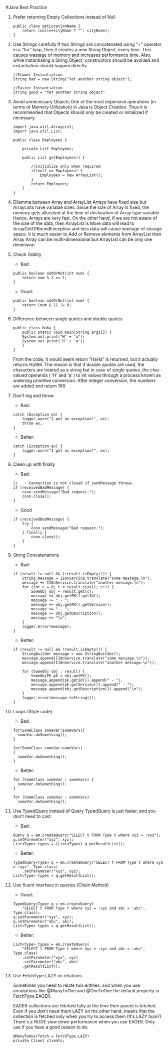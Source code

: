 #Java Best Practice

1. Prefer returning Empty Collections instead of Null
	```
	public class getLocationName {
		return (null==cityName ? "": cityName);
	}
	```

2. Use Strings carefully
    If two Strings are concatenated using “+” operator in a “for” loop, then it creates a new String Object, every time. This causes wastage of memory and increases performance time. Also, while instantiating a String Object, constructors should be avoided and instantiation should happen directly
	```
	//Slower Instantiation
	String bad = new String("Yet another string object");

	//Faster Instantiation
	String good = "Yet another string object"
	```

3. Avoid unnecessary Objects
    One of the most expensive operations (in terms of Memory Utilization) in Java is Object Creation. Thus it is recommended that Objects should only be created or initialized if necessary.

    ```
    import java.util.ArrayList;
    import java.util.List;

    public class Employees {

    	private List Employees;

    	public List getEmployees() {

    		//initialize only when required
    		if(null == Employees) {
    			Employees = new ArrayList();
    		}
    		return Employees;
    	}
    }
    ```

4. Dilemma between Array and ArrayList
    Arrays have fixed size but ArrayLists have variable sizes. Since the size of Array is fixed, the memory gets allocated at the time of declaration of Array type variable. Hence, Arrays are very fast. On the other hand, if we are not aware of the size of the data, then ArrayList is More data will lead to ArrayOutOfBoundException and less data will cause wastage of storage space.
    It is much easier to Add or Remove elements from ArrayList than Array
    Array can be multi-dimensional but ArrayList can be only one dimension

5. Check Oddity
    + Bad:
    ```
    public boolean oddOrNot(int num) {
    	return num % 2 == 1;
    }
    ```

    + Good:
    ```
    public boolean oddOrNot(int num) {
    	return (num & 1) != 0;
    }
    ```

6. Difference between single quotes and double quotes

    ```
    public class Haha {
    	public static void main(String args[]) {
    	System.out.print("H" + "a");
    	System.out.print('H' + 'a');
    	}
    }
    ```
    From the code, it would seem return “HaHa” is returned, but it actually returns Ha169. The reason is that if double quotes are used, the characters are treated as a string but in case of single quotes, the char -valued operands ( ‘H’ and ‘a’ ) to int values through a process known as widening primitive conversion. After integer conversion, the numbers are added and return 169.

7. Don't log and throw
    + Bad:
    ```
    catch (Exception ex) {
        logger.warn("I got an exception!", ex);
        throw ex;
    }
    ```

    + Better:
    ```
    catch (Exception ex) {
        logger.warn("I got an exception!", ex);
    }
    ```

8. Clean up with finally
    + Bad:
    ```
    //   - Connection is not closed if sendMessage throws.
    if (receivedBadMessage) {
        conn.sendMessage("Bad request.");
        conn.close();
    }
    ```

    + Good
    ```
    if (receivedBadMessage) {
        try {
            conn.sendMessage("Bad request.");
        } finally {
            conn.close();
        }
    }
    ```

9. String Concatenations
    + Bad:
    ```
    if (result != null && (!result.isEmpty())) {
        String message = I18nService.translate("some message.\n");
        message += I18nService.translate("another message.\n");
        for (int c = 0; c < result.size(); c++) {
            SomeObj obj = result.get(c);
            message += obj.getPK().getId();
            message += " - ";
            message += obj.getPK().getVersion();
            message += " - ";
            message += obj.getDescription();
            message += "\n";
        }
        logger.error(message);
    }
    ```

    + Better:
    ```
    if (result != null && !result.isEmpty()) {
        StringBuilder message = new StringBuilder();
        message.append(I18nService.translate("some message.\n"));
        message.append(I18nService.translate("another message.\n"));

        for (SomeObj obj : result) {
            SomeObjPK pk = obj.getPK();
            message.append(pk.getId()).append(" - ");
            message.append(pk.getVersion()).append(" - ");
            message.append(obj.getDescription()).append("\n");
        }
        logger.error(message.toString());
    }
    ```

10. Loops (Style code)
    + Bad:
    ```
    for(SomeClass someVar:someVars){
      someVar.doSomething();
    }

    for(SomeClass someVar:someVars)
    {
      someVar.doSomething();
    }
    ```

    + Better:
    ```
    for (SomeClass someVar : someVars) {
      someVar.doSomething();
    }

    for (SomeClass someVar : someVars)
      someVar.doSomething();
    ```

11. Use TypedQuery instead of Query
    TypedQuery is just faster, and you don't need to cast.

    + Bad:
    ```
    Query q = em.createQuery("SELECT t FROM Type t where xyz = :xyz");
    q.setParemeter("xyz", xyz);
    List<Type> types = (List<Type>) q.getResultList();
    ```

    + Better:
    ```
    TypedQuery<Type> q = em.createQuery("SELECT t FROM Type t where xyz = :xyz", Type.class)
        .setParemeter("xyz", xyz);
    List<Type> types = q.getResultList();
    ```

12. Use fluent interface in queries (Chain Method)

    + Good:
    ```
    TypedQuery<Type> q = em.createQuery(
        "SELECT t FROM Type t where xyz = :xyz and abc = :abc", Type.class);
    q.setParemeter("xyz", xyz);
    q.setParemeter("abc", abc);
    List<Type> types = q.getResultList();
    ```

    + Better:
    ```
    List<Type> types = em.createQuery(
        "SELECT t FROM Type t where xyz = :xyz and abc = :abc", Type.class)
        .setParemeter("xyz", xyz)
        .setParemeter("abc", abc)
        .getResultList();
    ```

13. Use FetchType.LAZY on relations

    Sometimes you need to relate two entities, and when you use annotations like @ManyToOne and @OneToOne the default property is FetchType.EAGER.

    EAGER collections are fetched fully at the time their parent is fetched. Even if you don't need them
    LAZY on the other hand, means that the collection is fetched only when you try to access them (It's LAZY hum?)
    There's a HUGE slow down performance when you use EAGER. Only use if you have a good reason to do.

    ```
    @ManyToOne(fetch = FetchType.LAZY)
    private Client clients;
    ```